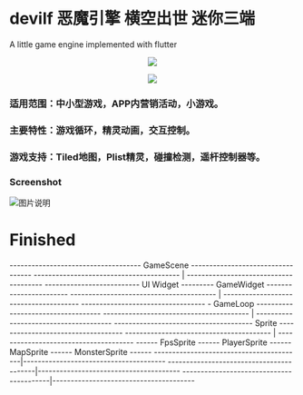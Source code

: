 # devilf 恶魔引擎 横空出世 迷你三端
A little game engine implemented with flutter

<p align="center" >
    <img src="https://img.shields.io/badge/flutter-2.2.3-green" />
</p>

<p align="center" >
    <img src="https://github.com/ym6745476/devilf/blob/master/logo.png?raw=true" />
</p>

### 适用范围：中小型游戏，APP内营销活动，小游戏。 
### 主要特性：游戏循环，精灵动画，交互控制。 
### 游戏支持：Tiled地图，Plist精灵，碰撞检测，遥杆控制器等。 

### Screenshot
![图片说明](https://raw.githubusercontent.com/ym6745476/devilf/master/screenshot/1.png "1.png")


# Finished 
------------------------------------ GameScene ---------------------------------- 
---------------------------------------- | -------------------------------------- 
-------------------------- UI Widget --------- GameWidget ----------------------- 
---------------------------------------- | -------------------------------------- 
---------------------------------- - GameLoop ----------------------------------- 
---------------------------------------- | -------------------------------------- 
-------------------------------------- Sprite ----------------------------------- 
---------------------------------------- | -------------------------------------- 
------ FpsSprite ------ PlayerSprite ------ MapSprite ------ MonsterSprite ------ 
-----------------------------------------|--------------------------------------- 
-----------------------------------------|--------------------------------------- 
-----------------------------------------|--------------------------------------- 
